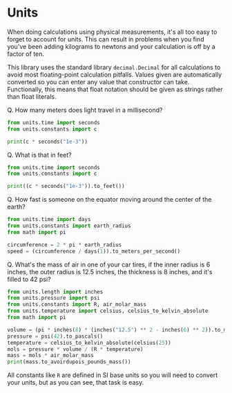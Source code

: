 # Units

When doing calculations using physical measurements, it's all too easy to forget to account for
units. This can result in problems when you find you've been adding kilograms to newtons and
your calculation is off by a factor of ten.

This library uses the standard library `decimal.Decimal` for all calculations to avoid most
floating-point calculation pitfalls. Values given are automatically converted so you can enter
any value that constructor can take. Functionally, this means that float notation should be
given as strings rather than float literals.

Q. How many meters does light travel in a millisecond?

```python
from units.time import seconds
from units.constants import c

print(c * seconds("1e-3"))
```

Q. What is that in feet?

```python
from units.time import seconds
from units.constants import c

print((c * seconds("1e-3")).to_feet())
```

Q. How fast is someone on the equator moving around the center of the earth?

```python
from units.time import days
from units.constants import earth_radius
from math import pi

circumference = 2 * pi * earth_radius
speed = (circumference / days(1)).to_meters_per_second()
```

Q. What's the mass of air in one of your car tires, if the inner radius is 6 inches, the outer
radius is 12.5 inches, the thickness is 8 inches, and it's filled to 42 psi?

```python
from units.length import inches
from units.pressure import psi
from units.constants import R, air_molar_mass
from units.temperature import celsius, celsius_to_kelvin_absolute
from math import pi

volume = (pi * inches(8) * (inches("12.5") ** 2 - inches(6) ** 2)).to_meters_cubed()
pressure = psi(42).to_pascals()
temperature = celsius_to_kelvin_absolute(celsius(25))
mols = pressure * volume / (R * temperature)
mass = mols * air_molar_mass
print(mass.to_avoirdupois_pounds_mass())
```

All constants like `R` are defined in SI base units so you will need to convert your units, but
as you can see, that task is easy.

